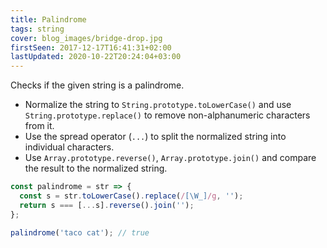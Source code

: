 ```yaml
---
title: Palindrome
tags: string
cover: blog_images/bridge-drop.jpg
firstSeen: 2017-12-17T16:41:31+02:00
lastUpdated: 2020-10-22T20:24:04+03:00
---
```


Checks if the given string is a palindrome.

- Normalize the string to `String.prototype.toLowerCase()` and use `String.prototype.replace()` to remove non-alphanumeric characters from it.
- Use the spread operator (`...`) to split the normalized string into individual characters.
- Use `Array.prototype.reverse()`, `Array.prototype.join()` and compare the result to the normalized string.

```js
const palindrome = str => {
  const s = str.toLowerCase().replace(/[\W_]/g, '');
  return s === [...s].reverse().join('');
};
```

```js
palindrome('taco cat'); // true
```
